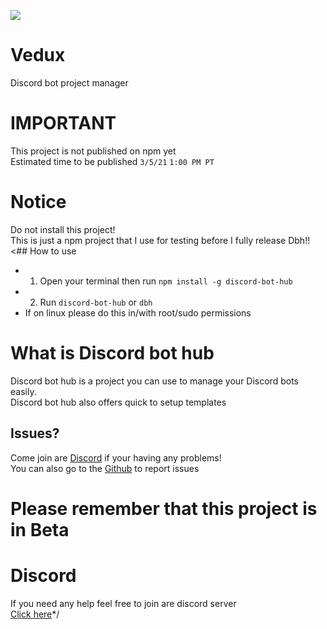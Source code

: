 <img src="https://img.shields.io/npm/dw/discord-bot-hub?style=for-the-badge"> <br>
# Vedux
Discord bot project manager

# IMPORTANT
This project is not published on npm yet<br>
Estimated time to be published
`3/5/21` `1:00 PM PT`

# Notice 
Do not install this project!<br>
This is just a npm project that I use for testing before I fully release Dbh!!
<## How to use
- 1. Open your terminal then run `npm install -g discord-bot-hub`
- 2. Run `discord-bot-hub` or `dbh`
- If on linux please do this in/with root/sudo permissions

# What is Discord bot hub
Discord bot hub is a project you can use to manage your Discord bots easily.<br>
Discord bot hub also offers quick to setup templates

## Issues?
Come join are [Discord](https://discord.gg/6CBjEncwyv) if your having any problems!<br>
You can also go to the [Github](https://github.com/Vedux-Development/Discord-bot-hub) to report issues

#  Please remember that this project is in Beta

# Discord
If you need any help feel free to join are discord server <br>
[Click here](https://discord.gg/6CBjEncwyv)*/
